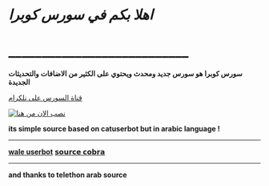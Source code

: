 
# *اهلا بكم في سورس كوبرا*
# ___________________________

**سورس كوبرا هو سورس جديد ومحدث ويحتوي على الكثير من الاضافات والتحديثات الجديدة**

[قناة السورس على نلكرام](https://t.me/VFF35)



[![نصب الان من هنا](https://www.herokucdn.com/deploy/button.svg)](https://heroku.com/deploy?template=https://github.com/cobarsyr/-COBRA)


**its simple source based on catuserbot but in arabic language !**
__________________________
**[wale userbot](https://t.me/VFF35)**
**[𝘀𝗼𝘂𝗿𝗰𝗲 𝗰𝗼𝗯𝗿𝗮](https://t.me/faqek)**
__________________________
**and thanks to telethon arab source**
